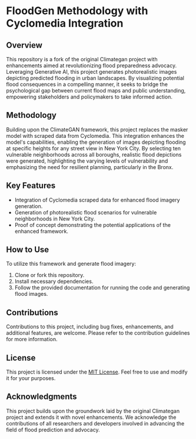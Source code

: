 # FloodGen Methodology with Cyclomedia Integration

## Overview
This repository is a fork of the original Climategan project with enhancements aimed at revolutionizing flood preparedness advocacy. Leveraging Generative AI, this project generates photorealistic images depicting predicted flooding in urban landscapes. By visualizing potential flood consequences in a compelling manner, it seeks to bridge the psychological gap between current flood maps and public understanding, empowering stakeholders and policymakers to take informed action.

## Methodology
Building upon the ClimateGAN framework, this project replaces the masker model with scraped data from Cyclomedia. This integration enhances the model's capabilities, enabling the generation of images depicting flooding at specific heights for any street view in New York City. By selecting ten vulnerable neighborhoods across all boroughs, realistic flood depictions were generated, highlighting the varying levels of vulnerability and emphasizing the need for resilient planning, particularly in the Bronx.

## Key Features
- Integration of Cyclomedia scraped data for enhanced flood imagery generation.
- Generation of photorealistic flood scenarios for vulnerable neighborhoods in New York City.
- Proof of concept demonstrating the potential applications of the enhanced framework.

## How to Use
To utilize this framework and generate flood imagery:
1. Clone or fork this repository.
2. Install necessary dependencies.
3. Follow the provided documentation for running the code and generating flood images.

## Contributions
Contributions to this project, including bug fixes, enhancements, and additional features, are welcome. Please refer to the contribution guidelines for more information.

## License
This project is licensed under the [MIT License](LICENSE). Feel free to use and modify it for your purposes.

## Acknowledgments
This project builds upon the groundwork laid by the original Climategan project and extends it with novel enhancements. We acknowledge the contributions of all researchers and developers involved in advancing the field of flood prediction and advocacy.
